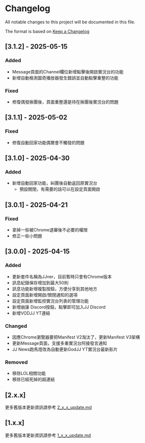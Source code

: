 # Changelog

All notable changes to this project will be documented in this file.

The format is based on [Keep a Changelog](https://keepachangelog.com/en/1.1.0/)

## [3.1.2] - 2025-05-15

### Added

- Message頁面的Channel欄位新增點擊後開啟實況台的功能
- 新增自動檢測圖奇播放器發生錯誤並自動點擊重整的功能

### Fixed

- 修復偶發揪團後，頁面重整還是待在揪團後實況台的問題

## [3.1.1] - 2025-05-02

### Fixed

- 修復自動回家功能偶爾會不觸發的問題

## [3.1.0] - 2025-04-30

### Added

- 新增自動回家功能，糾團後自動返回原實況台
  - 預設關閉，有需要的話可以在設定頁面開啟

## [3.0.1] - 2025-04-21

### Fixed

- 拿掉一些被Chrome退審後不必要的權限
- 修正一些小問題

## [3.0.0] - 2025-04-15

### Added

- 更新套件名稱為JJner，目前暫時只會有Chrome版本
- 訊息紀錄保存增加到最大50則
- 訊息功能新增複製按鈕，方便分享到其他地方
- 設定頁面新增開啟/關閉通知的選項
- 設定頁面新增監控實況台列表的管理功能
- 新增崩康 Discord按鈕，點擊即可加入JJ Discord
- 新增VODJJ YT連結

### Changed

- 因應Chrome瀏覽器要把Manifest V2淘汰了，更新Manifest V3架構
- 更新Message頁面，支援多重實況台阿接發言通知
- JJ News跑馬燈改為自動更新GodJJ YT實況台最新影片

### Removed

- 移除LOL相關功能
- 移除已經死掉的超連結

## [2.x.x]

更多舊版本更新資訊請參考 [2_x_x_update.md](./2_x_x_update.md)

## [1.x.x]

更多舊版本更新資訊請參考 [1_x_x_update.md](./1_x_x_update.md)

